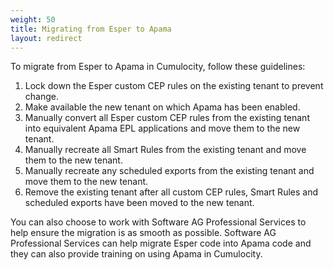 ```yaml
---
weight: 50
title: Migrating from Esper to Apama
layout: redirect
---
```

To migrate from Esper to Apama in Cumulocity, follow these guidelines:

1. Lock down the Esper custom CEP rules on the existing tenant to prevent change.
2. Make available the new tenant on which Apama has been enabled.
3. Manually convert all Esper custom CEP rules from the existing tenant into equivalent Apama EPL applications and move them to the new tenant.
4. Manually recreate all Smart Rules from the existing tenant and move them to the new tenant.
5. Manually recreate any scheduled exports from the existing tenant and move them to the new tenant.
6. Remove the existing tenant after all custom CEP rules, Smart Rules and scheduled exports have been moved to the new tenant.

You can also choose to work with Software AG Professional Services to help ensure the migration is as smooth as possible. Software AG Professional Services can help migrate Esper code into Apama code and they can also provide training on using Apama in Cumulocity.
